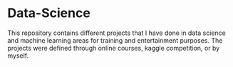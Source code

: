 # Data-Science
This repository contains different projects that I have done in data science and machine learning areas for training and entertainment purposes. The projects were defined through online courses, kaggle competition, or by myself. 
